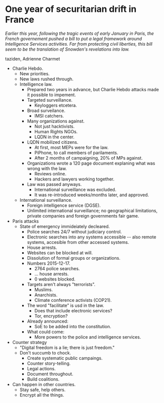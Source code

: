 # One year of securitarian drift in France

*Earlier this year, following the tragic events of early January in Paris, the French governement pushed a bill to put a legal framework around Intelligence Services activities. Far from protecting civil liberties, this bill seem to be the translation of Snowden's revelations into law.*

taziden, Adrienne Charmet

- Charlie Hebdo.
  - New priorities.
  - New laws rushed through.
  - Intelligence law.
    - Prepared two years in advance, but Charlie Hebdo attacks made it possible to impement.
    - Targeted surveillance.
      - Keyloggers etcetera.
    - Broad surveilance.
      - IMSI catchers.
    - Many organizations against.
      - Not just hacktivists.
      - Human Rights NGOs.
      - LQDN in the center.
    - LQDN mobilized citizens.
      - At first, most MEPs were for the law.
      - PiPhone, to call members of parilaments.
      - After 2 months of campaigning, 20% of MPs against.
    - Organizations wrote a 120 page document explaning what was wrong with the law.
      - Reviews online.
      - Hackers and lawyers working together.
    - Law was passed anyways.
      - International surveillance was excluded.
      - It was re-introduced weeks/months later, and approved.
  - International surveillance.
    - Foreign intelligence service (DGSE).
    - Unlimited international surveillance; no geographical limitations, private companies and foreign governments fair game.
- Paris attacks
  - State of emergency immideiately decleared.
    - Police searches 24/7 without judiciary control.
    - Electronic searches into any systems accessible -- also remote systems, accesible from other accessed systems.
    - House arrests.
    - Websites can be blocked at will.
    - Dissolution of formal groups or organizations.
    - Numbers 2015-12-17.
      - 2764 police searches.
      - ... house arrests.
      - 0 websites blocked.
    - Targets aren't always "terrorists".
      - Muslims.
      - Anarchists.
      - Climate conference activists (COP21).
    - The word "facilitate" is usd in the law.
      - Does that include electronic services?
      - Tor, encryption?
    - Already announced:
      - SoE to be added into the constitution.
    - What could come:
      - More powers to the police and intelligence services.
- Counter strategy
  - "Digital freedom is a lie; there is just freedom."
  - Don't succumb to chock.
    - Create systematic public campaings.
    - Counter story-telling.
    - Legal actions.
    - Document throughout.
    - Build coalitions.
- Can happen in other countries.
  - Stay safe, help others.
  - Encrypt all the things.
